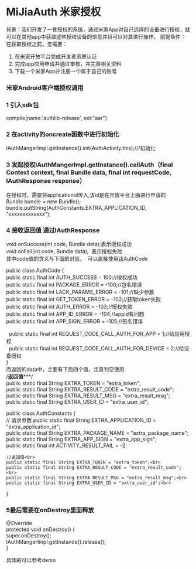 # MiJiaAuth  米家授权

背景：我们开发了一套授权的系统，通过米家App对自己选择的设备进行授权，就可以在其他app中获取这些授权设备的信息并且可以对其进行操作。
前提条件：
在获取授权之前，您需要：
1)	在米家开放平台完成开发者资质认证
2)	完成app应用申请并通过审核，并完善相关资料
3)	下载一个米家App并注册一个属于自己的账号

### 米家Android客户端授权调用

### 1 引入sdk包
compile(name:'authlib-release', ext:"aar")

### 2 在activity的oncreate函数中进行初始化
IAuthMangerImpl.getInstance().init(AuthActivity.this);///初始化

### 3 发起授权IAuthMangerImpl.getInstance().callAuth（final Context context, final Bundle data, final int requestCode, IAuthResponse response）
在授权时，需要将applicationid传入,该id是在开放平台上面进行申请的<br>
 Bundle bundle = new Bundle();<br>
 bundle.putString(AuthConstants.EXTRA_APPLICATION_ID, "xxxxxxxxxxxxx");<br>
 
### 4 接收返回值 通过IAuthResponse
void onSuccess(int code, Bundle data);表示授权成功<br>
void onFail(int code, Bundle data);  表示授权失败<br>
其中code值的含义与下面的对应。  可以直接使用该AuthCode<br>

public class AuthCode {<br>
    public static final int AUTH_SUCCESS = 100;//授权成功<br>
    public static final int PACKAGE_ERROR = -100;//包名错误<br>
    public static final int LACK_PARAMS_ERROR = -101;//缺少参数<br>
    public static final int GET_TOKEN_ERROR = -102;//获取token失败<br>
    public static final int AUTH_ERROR = -103;//授权失败<br>
    public static final int APP_ID_ERROR = -104;//appid有问题<br>
    public static final int APP_SIGN_ERROR = -105;//签名错误<br>

    public static final int REQUEST_CODE_CALL_AUTH_FOR_APP = 1;//给应用授权<br>
    public static final int REQUEST_CODE_CALL_AUTH_FOR_DEVICE = 2;//给设备授权<br>
}<br>
而返回的data中，主要有下面四个值，注意判空使用<br>
 /**返回值*****/<br>
    public static final String EXTRA_TOKEN = "extra_token";<br>
    public static final String EXTRA_RESULT_CODE = "extra_result_code";<br>
    public static final String EXTRA_RESULT_MSG = "extra_result_msg";<br>
    public static final String EXTRA_USER_ID = "extra_user_id";<br>
    
    
public class AuthConstants {<br>
    //    请求参数
    public static final String EXTRA_APPLICATION_ID = "extra_application_id";<br>
    public static final String EXTRA_PACKAGE_NAME = "extra_package_name";<br>
    public static final String EXTRA_APP_SIGN = "extra_app_sign";<br>
    public static final int ACTIVITY_RESULT_FAIL = -2;<br>

    //返回值<br>
    public static final String EXTRA_TOKEN = "extra_token";<br>
    public static final String EXTRA_RESULT_CODE = "extra_result_code";<br>
    public static final String EXTRA_RESULT_MSG = "extra_result_msg";<br>
    public static final String EXTRA_USER_ID = "extra_user_id";<br>
}<br>

### 5最后需要在onDestroy里面释放
 @Override<br>
    protected void onDestroy() {<br>
        super.onDestroy();<br>
        IAuthMangerImpl.getInstance().release();<br>
    }<br>


具体的可以参考demo
 
 
